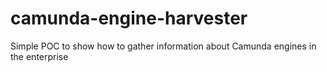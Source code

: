 # camunda-engine-harvester
Simple POC to show how to gather information about Camunda engines in the enterprise
